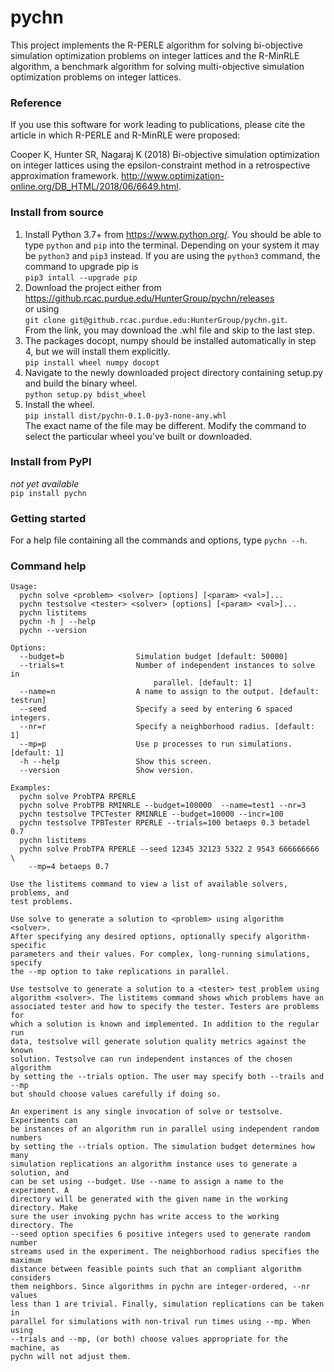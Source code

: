# pychn

This project implements the R-PERLE algorithm for solving bi-objective simulation optimization problems on integer lattices and the R-MinRLE algorithm, a benchmark algorithm for solving multi-objective simulation optimization problems on integer lattices.

### Reference
If you use this software for work leading to publications, please cite the article in which R-PERLE and R-MinRLE were proposed:

Cooper K, Hunter SR, Nagaraj K (2018) Bi-objective simulation optimization on integer lattices using the epsilon-constraint method in a retrospective approximation framework. http://www.optimization-online.org/DB_HTML/2018/06/6649.html.

### Install from source
1. Install Python 3.7+ from https://www.python.org/. You should be able to type `python` and `pip` into the terminal. Depending on your system it may be `python3` and `pip3` instead.  If you are using the `python3` command, the command to upgrade pip is  
`pip3 intall --upgrade pip`  
1. Download the project either from  
https://github.rcac.purdue.edu/HunterGroup/pychn/releases   
or using  
`git clone git@github.rcac.purdue.edu:HunterGroup/pychn.git`.  
From the link, you may download the .whl file and skip to the last step.  
1. The packages docopt, numpy should be installed automatically in step 4, but we will install them explicitly.   
`pip install wheel numpy docopt`  
1. Navigate to the newly downloaded project directory containing setup.py and build the binary wheel.  
`python setup.py bdist_wheel`
1. Install the wheel.  
`pip install dist/pychn-0.1.0-py3-none-any.whl`  
The exact name of the file may be different. Modify the command to select the particular wheel you've built or downloaded.

### Install from PyPI
*not yet available*  
`pip install pychn`

### Getting started
For a help file containing all the commands and options, type `pychn --h`.

### Command help
```
Usage:
  pychn solve <problem> <solver> [options] [<param> <val>]...
  pychn testsolve <tester> <solver> [options] [<param> <val>]...
  pychn listitems
  pychn -h | --help
  pychn --version

Options:
  --budget=b                Simulation budget [default: 50000]
  --trials=t                Number of independent instances to solve in
                                parallel. [default: 1]
  --name=n                  A name to assign to the output. [default: testrun]
  --seed                    Specify a seed by entering 6 spaced integers.
  --nr=r                    Specify a neighborhood radius. [default: 1]
  --mp=p                    Use p processes to run simulations. [default: 1]
  -h --help                 Show this screen.
  --version                 Show version.

Examples:
  pychn solve ProbTPA RPERLE
  pychn solve ProbTPB RMINRLE --budget=100000  --name=test1 --nr=3
  pychn testsolve TPCTester RMINRLE --budget=10000 --incr=100
  pychn testsolve TPBTester RPERLE --trials=100 betaeps 0.3 betadel 0.7
  pychn listitems
  pychn solve ProbTPA RPERLE --seed 12345 32123 5322 2 9543 666666666 \
    --mp=4 betaeps 0.7

Use the listitems command to view a list of available solvers, problems, and
test problems.

Use solve to generate a solution to <problem> using algorithm <solver>.
After specifying any desired options, optionally specify algorithm-specific
parameters and their values. For complex, long-running simulations, specify
the --mp option to take replications in parallel.

Use testsolve to generate a solution to a <tester> test problem using
algorithm <solver>. The listitems command shows which problems have an
associated tester and how to specify the tester. Testers are problems for
which a solution is known and implemented. In addition to the regular run
data, testsolve will generate solution quality metrics against the known
solution. Testsolve can run independent instances of the chosen algorithm
by setting the --trials option. The user may specify both --trails and --mp
but should choose values carefully if doing so.

An experiment is any single invocation of solve or testsolve. Experiments can
be instances of an algorithm run in parallel using independent random numbers
by setting the --trials option. The simulation budget determines how many
simulation replications an algorithm instance uses to generate a solution, and
can be set using --budget. Use --name to assign a name to the experiment. A
directory will be generated with the given name in the working directory. Make
sure the user invoking pychn has write access to the working directory. The
--seed option specifies 6 positive integers used to generate random number
streams used in the experiment. The neighborhood radius specifies the maximum
distance between feasible points such that an compliant algorithm considers
them neighbors. Since algorithms in pychn are integer-ordered, --nr values
less than 1 are trivial. Finally, simulation replications can be taken in
parallel for simulations with non-trival run times using --mp. When using
--trials and --mp, (or both) choose values appropriate for the machine, as
pychn will not adjust them.
```
